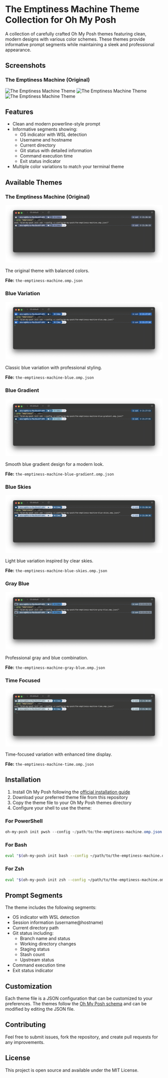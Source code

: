 # The Emptiness Machine Theme Collection for Oh My Posh

A collection of carefully crafted Oh My Posh themes featuring clean, modern designs with various color schemes. These themes provide informative prompt segments while maintaining a sleek and professional appearance.

## Screenshots

### The Emptiness Machine (Original)
![The Emptiness Machine Theme](https://github.com/user-attachments/assets/62bdc27d-ecd4-45c3-b17c-98c4b91f6297)
![The Emptiness Machine Theme](https://github.com/user-attachments/assets/174f28c7-9faa-4aa2-936f-6c0f051233ff)
![The Emptiness Machine Theme](https://github.com/user-attachments/assets/e25c97cb-d82a-44aa-b330-a6a442eed8d4)

## Features

- Clean and modern powerline-style prompt
- Informative segments showing:
  - OS indicator with WSL detection
  - Username and hostname
  - Current directory
  - Git status with detailed information
  - Command execution time
  - Exit status indicator
- Multiple color variations to match your terminal theme

## Available Themes

### The Emptiness Machine (Original)

![The Emptiness Machine](screenshots/the-emptiness-machine.png)

The original theme with balanced colors.

**File:** `the-emptiness-machine.omp.json`

### Blue Variation

![Blue Variation](screenshots/the-emptiness-machine-blue.png)

Classic blue variation with professional styling.

**File:** `the-emptiness-machine-blue.omp.json`

### Blue Gradient

![Blue Gradient](screenshots/the-emptiness-machine-blue-gradient.png)

Smooth blue gradient design for a modern look.

**File:** `the-emptiness-machine-blue-gradient.omp.json`

### Blue Skies

![Blue Skies](screenshots/the-emptiness-machine-blue-skies.png)

Light blue variation inspired by clear skies.

**File:** `the-emptiness-machine-blue-skies.omp.json`

### Gray Blue

![Gray Blue](screenshots/the-emptiness-machine-gray-blue.png)

Professional gray and blue combination.

**File:** `the-emptiness-machine-gray-blue.omp.json`

### Time Focused

![Time Focused](screenshots/the-emptiness-machine-time.png)

Time-focused variation with enhanced time display.

**File:** `the-emptiness-machine-time.omp.json`

## Installation

1. Install Oh My Posh following the [official installation guide](https://ohmyposh.dev/docs/installation)
2. Download your preferred theme file from this repository
3. Copy the theme file to your Oh My Posh themes directory
4. Configure your shell to use the theme:

### For PowerShell

```powershell
oh-my-posh init pwsh --config ~/path/to/the-emptiness-machine.omp.json | Invoke-Expression
```

### For Bash

```bash
eval "$(oh-my-posh init bash --config ~/path/to/the-emptiness-machine.omp.json)"
```

### For Zsh

```zsh
eval "$(oh-my-posh init zsh --config ~/path/to/the-emptiness-machine.omp.json)"
```

## Prompt Segments

The theme includes the following segments:

- OS indicator with WSL detection
- Session information (username@hostname)
- Current directory path
- Git status including:
  - Branch name and status
  - Working directory changes
  - Staging status
  - Stash count
  - Upstream status
- Command execution time
- Exit status indicator

## Customization

Each theme file is a JSON configuration that can be customized to your preferences. The themes follow the [Oh My Posh schema](https://raw.githubusercontent.com/JanDeDobbeleer/oh-my-posh/main/themes/schema.json) and can be modified by editing the JSON file.

## Contributing

Feel free to submit issues, fork the repository, and create pull requests for any improvements.

## License

This project is open source and available under the MIT License.
